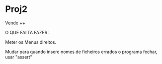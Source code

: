 # Proj2
Vende ++

O QUE FALTA FAZER:

Meter os Menus direitos.

Mudar para quando insere nomes de ficheiros errados o programa fechar, usar "assert"
